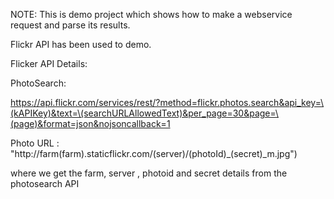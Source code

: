 NOTE: This is demo project which shows how to make a webservice request and parse its results.

Flickr API has been used to demo.

Flicker API Details: 

PhotoSearch: 

https://api.flickr.com/services/rest/?method=flickr.photos.search&api_key=\(kAPIKey)&text=\(searchURLAllowedText)&per_page=30&page=\(page)&format=json&nojsoncallback=1


Photo URL : "http://farm\(farm).staticflickr.com/\(server)/\(photoId)_\(secret)_m.jpg")

where we get the farm, server , photoid and secret details from the photosearch API 